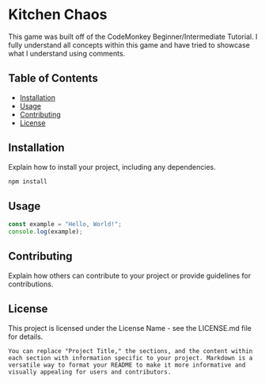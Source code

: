 # Kitchen Chaos

This game was built off of the CodeMonkey Beginner/Intermediate Tutorial. I fully understand all concepts within this game and have tried to showcase what I understand using comments.

## Table of Contents

- [Installation](#installation)
- [Usage](#usage)
- [Contributing](#contributing)
- [License](#license)

## Installation

Explain how to install your project, including any dependencies.

```bash
npm install
```

## Usage

```javascript
const example = "Hello, World!";
console.log(example);
```

## Contributing

Explain how others can contribute to your project or provide guidelines for contributions.

## License
This project is licensed under the License Name - see the LICENSE.md file for details.

```vbnet
You can replace "Project Title," the sections, and the content within each section with information specific to your project. Markdown is a versatile way to format your README to make it more informative and visually appealing for users and contributors.
```